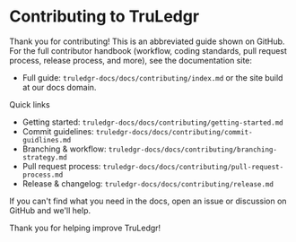 # Contributing to TruLedgr

Thank you for contributing! This is an abbreviated guide shown on GitHub. For the full contributor handbook (workflow, coding standards, pull request process, release process, and more), see the documentation site:

- Full guide: `truledgr-docs/docs/contributing/index.md` or the site build at our docs domain.

Quick links

- Getting started: `truledgr-docs/docs/contributing/getting-started.md`
- Commit guidelines: `truledgr-docs/docs/contributing/commit-guidlines.md`
- Branching & workflow: `truledgr-docs/docs/contributing/branching-strategy.md`
- Pull request process: `truledgr-docs/docs/contributing/pull-request-process.md`
- Release & changelog: `truledgr-docs/docs/contributing/release.md`

If you can't find what you need in the docs, open an issue or discussion on GitHub and we'll help.

Thank you for helping improve TruLedgr!

